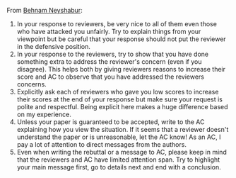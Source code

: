 From [Behnam Neyshabur](https://twitter.com/bneyshabur/status/1349225436153319429):
1. In your response to reviewers, be very nice to all of them even those who have attacked you unfairly. Try to explain things from your viewpoint but be careful that your response should not put the reviewer in the defensive position.
2. In your response to the reviewers, try to show that you have done something extra to address the reviewer's concern (even if you disagree). This helps both by giving reviewers reasons to increase their score and AC to observe that you have addressed the reviewers concerns.
3. Explicitly ask each of reviewers who gave you low scores to increase their scores at the end of your response but make sure your request is polite and respectful. Being explicit here makes a huge difference based on my experience.
4. Unless your paper is guaranteed to be accepted, write to the AC explaining how you view the situation. If it seems that a reviewer doesn't understand the paper or is unreasonable, let the AC know! As an AC, I pay a lot of attention to direct messages from the authors.
6. Even when writing the rebuttal or a message to AC, please keep in mind that the reviewers and AC have limited attention span. Try to highlight your main message first, go to details next and end with a conclusion.
